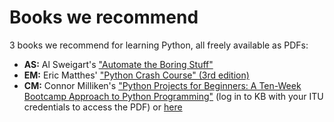 # Books we recommend

3 books we recommend for learning Python, all freely available as PDFs:

* **AS:** Al Sweigart's ["Automate the Boring Stuff"](https://automatetheboringstuff.com)
* **EM:** Eric Matthes' ["Python Crash Course" (3rd edition)](https://ehmatthes.github.io/pcc_3e/)
* **CM:** Connor Milliken's ["Python Projects for Beginners: A Ten-Week Bootcamp Approach to Python Programming"](https://soeg.kb.dk/permalink/45KBDK_KGL/1pioq0f/alma99123204039705763) (log in to KB with your ITU credentials to access the PDF) or [here](CM.pdf)